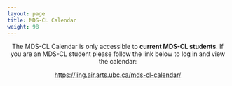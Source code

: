 ```yaml
---
layout: page
title: MDS-CL Calendar
weight: 98
---
```


<p style="text-align: center;">The MDS-CL Calendar is only accessible to <b>current MDS-CL students</b>. If you are an MDS-CL student please follow the link below to log in and view the calendar:</p>

<p style="text-align: center;"><a href="https://ling.air.arts.ubc.ca/mds-cl-calendar/">https://ling.air.arts.ubc.ca/mds-cl-calendar/</a></p>

